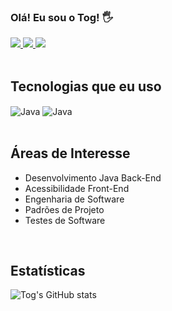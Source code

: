 ### Olá! Eu sou o Tog! 🖐️
<a href="https://togtec.dev.br" target="_blank">
  <img src="https://img.shields.io/website-up-down-green-red/http/monip.org.svg?label=togtec.dev.br&style=for-the-badge" />
</a>
<a href="https://www.linkedin.com/in/togtec" target="_blank">
  <img src="https://img.shields.io/badge/LinkedIn-0077B5?style=for-the-badge&logo=linkedin&logoColor=white" />
</a>
<a href="https://www.youtube.com/@togtec" target="blank">
  <img src="https://img.shields.io/badge/YouTube-FF0000?style=for-the-badge&logo=youtube&logoColor=white" />
</a><br><br>

## Tecnologias que eu uso
<div style="display: inline-block">
  <img align="center" alt="Java" src="https://img.shields.io/badge/Java-ED8B00?style=for-the-badge&logo=openjdk&logoColor=white" />
  <img align="center" alt="Java" src="https://img.shields.io/badge/Spring-6DB33F?style=for-the-badge&logo=spring&logoColor=white" />
</div><br><br>

## Áreas de Interesse
<ul>
  <li>Desenvolvimento Java Back-End</li>
  <li>Acessibilidade Front-End</li>
  <li>Engenharia de Software</li>
  <li>Padrões de Projeto</li>
  <li>Testes de Software</li>
</ul><br>

## Estatísticas
<img align="left" alt="Tog's GitHub stats" src="https://github-readme-stats-togtec.vercel.app/api?username=togtec&show_icons=true&theme=transparent&hide_title=true&hide_border=false" />



